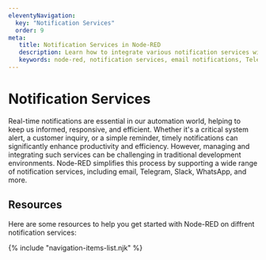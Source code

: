 ```yaml
---
eleventyNavigation:
  key: "Notification Services"
  order: 9
meta:
   title: Notification Services in Node-RED
   description: Learn how to integrate various notification services with Node-RED for real-time alerts and messaging.
   keywords: node-red, notification services, email notifications, Telegram notifications, Slack notifications, WhatsApp notifications
---
```


# Notification Services

Real-time notifications are essential in our automation world, helping to keep us informed, responsive, and efficient. Whether it's a critical system alert, a customer inquiry, or a simple reminder, timely notifications can significantly enhance productivity and efficiency. However, managing and integrating such services can be challenging in traditional development environments. Node-RED simplifies this process by supporting a wide range of notification services, including email, Telegram, Slack, WhatsApp, and more.

## Resources

Here are some resources to help you get started with Node-RED on diffrent notification services:

{% include "navigation-items-list.njk" %}